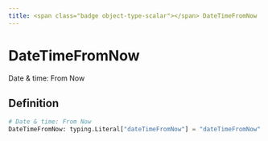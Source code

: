 ```yaml
---
title: <span class="badge object-type-scalar"></span> DateTimeFromNow
---
```

# <span class="badge object-type-scalar"></span> DateTimeFromNow

Date & time: From Now

## Definition

```python
# Date & time: From Now
DateTimeFromNow: typing.Literal["dateTimeFromNow"] = "dateTimeFromNow"
```

